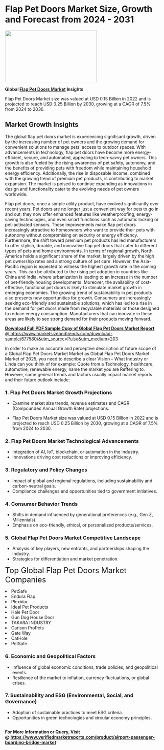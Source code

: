 <H1>Flap Pet Doors Market Size, Growth and Forecast from 2024 - 2031</H1><img class="aligncenter size-medium wp-image-584254" src="https://thirdeyenews.in/wp-content/uploads/2024/09/Global-Market-Research-300x168.jpeg" alt="" width="300" height="168" /><p><strong>Global&nbsp;<a href="https://www.marketsizeandtrends.com/download-sample/677580/&amp;utm_source=Pulse&amp;utm_medium=203">Flap Pet Doors Market</a> Insights</strong></p><p>Flap Pet Doors Market size was valued at USD 0.15 Billion in 2022 and is projected to reach USD 0.25 Billion by 2030, growing at a CAGR of 7.5% from 2024 to 2030.</p><p><h2>Market Growth Insights</h2> <p>The global flap pet doors market is experiencing significant growth, driven by the increasing number of pet owners and the growing demand for convenient solutions to manage pets' access to outdoor spaces. With advancements in technology, flap pet doors have become more energy-efficient, secure, and automated, appealing to tech-savvy pet owners. This growth is also fueled by the rising awareness of pet safety, autonomy, and the benefits of providing pets with freedom while maintaining household energy efficiency. Additionally, the rise in disposable income, combined with the growing trend of premium pet products, is contributing to market expansion. The market is poised to continue expanding as innovations in design and functionality cater to the evolving needs of pet owners worldwide.</p> <p><a href="#"></a></p> <p>Flap pet doors, once a simple utility product, have evolved significantly over recent years. Pet doors are no longer just a convenient way for pets to go in and out; they now offer enhanced features like weatherproofing, energy-saving technologies, and even smart functions such as automatic locking or pet-activated sensors. These improvements make flap pet doors increasingly attractive to homeowners who want to provide their pets with autonomy without compromising on security or energy efficiency. Furthermore, the shift toward premium pet products has led manufacturers to offer stylish, durable, and innovative flap pet doors that cater to different types of pets and home environments. In terms of regional growth, North America holds a significant share of the market, largely driven by the high pet ownership rates and a strong culture of pet care. However, the Asia-Pacific region is expected to witness the highest growth rate in the coming years. This can be attributed to the rising pet adoption in countries like China and India, where urbanization is leading to an increase in the number of pet-friendly housing developments. Moreover, the availability of cost-effective, functional pet doors is likely to stimulate market growth in emerging economies. The growing trend of sustainability in pet products also presents new opportunities for growth. Consumers are increasingly seeking eco-friendly and sustainable solutions, which has led to a rise in the demand for pet doors made from recyclable materials or those designed to reduce energy consumption. Manufacturers that can innovate in these areas are likely to see strong demand for their products moving forward.</p> <p><a href="#"></p><p><span class=""><strong>Download Full PDF Sample Copy of Global Flap Pet Doors Market Report</strong> @ <a href="https://www.marketsizeandtrends.com/download-sample/677580/&amp;utm_source=Pulse&amp;utm_medium=203" target="_blank">https://www.marketsizeandtrends.com/download-sample/677580/&amp;utm_source=Pulse&amp;utm_medium=203</a></span></p><p>In order to make an accurate and perceptive description of future scope of a Global&nbsp;Flap Pet Doors Market Market as Global&nbsp;Flap Pet Doors Market Market of 2025, you need to describe a clear Vision &ndash; What Industry or Linda can you think of for example: Quote from a Technology, healthcare, automotive, renewable energy, name the market you are Reffering to. However, some general trends and factors usually impact market reports and their future outlook include:</p><h3>1.&nbsp;<strong>Flap Pet Doors Market Growth Projections</strong></h3><ul><li>Examine market size trends, revenue estimates and CAGR (Compounded Annual Growth Rate) projections.</li><li><p>Flap Pet Doors Market size was valued at USD 0.15 Billion in 2022 and is projected to reach USD 0.25 Billion by 2030, growing at a CAGR of 7.5% from 2024 to 2030.</p></li></ul><h3>2.&nbsp;<strong>Flap Pet Doors Market Technological Advancements</strong></h3><ul><li>Integration of AI, IoT, blockchain, or automation in the industry.</li><li>Innovations driving cost reductions or improving efficiency.</li></ul><h3>3.&nbsp;<strong>Regulatory and Policy Changes</strong></h3><ul><li>Impact of global and regional regulations, including sustainability and carbon-neutral goals.</li><li>Compliance challenges and opportunities tied to government initiatives.</li></ul><h3>4.&nbsp;<strong>Consumer Behavior Trends</strong></h3><ul><li>Shifts in demand influenced by generational preferences (e.g., Gen Z, Millennials).</li><li>Emphasis on eco-friendly, ethical, or personalized products/services.</li></ul><h3>5.&nbsp;<strong>Global Flap Pet Doors Market Competitive Landscape</strong></h3><ul><li>Analysis of key players, new entrants, and partnerships shaping the industry.</li><li>Strategies for differentiation and market penetration.</li></ul><p data-pm-slice="1 1 []"><span style="color: inherit; font-family: inherit; font-size: 25px;">Top Global Flap Pet Doors Market Companies</span></p><div class="" data-test-id=""><p><li>PetSafe</li><li> Endura Flap</li><li> Plexidor</li><li> Ideal Pet Products</li><li> Hale Pet Door</li><li> Gun Dog House Door</li><li> TAKARA INDUSTRY</li><li> Carlson ProPets</li><li> Gate Way</li><li> CatHole</li><li> PetSafe</li></p></div><h3>6.&nbsp;<strong>Economic and Geopolitical Factors</strong></h3><ul><li>Influence of global economic conditions, trade policies, and geopolitical events.</li><li>Resilience of the market to inflation, currency fluctuations, or global crises.</li></ul><h3>7.&nbsp;<strong>Sustainability and ESG (Environmental, Social, and Governance)</strong></h3><ul><li>Adoption of sustainable practices to meet ESG criteria.</li><li>Opportunities in green technologies and circular economy principles.</li></ul><h2><strong style="font-size: 14px;">For More Information or Query, Visit @&nbsp;</strong><a style="background-color: #ffffff; font-size: 14px;" href="https://www.marketsizeandtrends.com/report/flap-pet-doors-market/" target="_blank">https://www.verifiedmarketreports.com/product/airport-passenger-boarding-bridge-market</a></h2>
